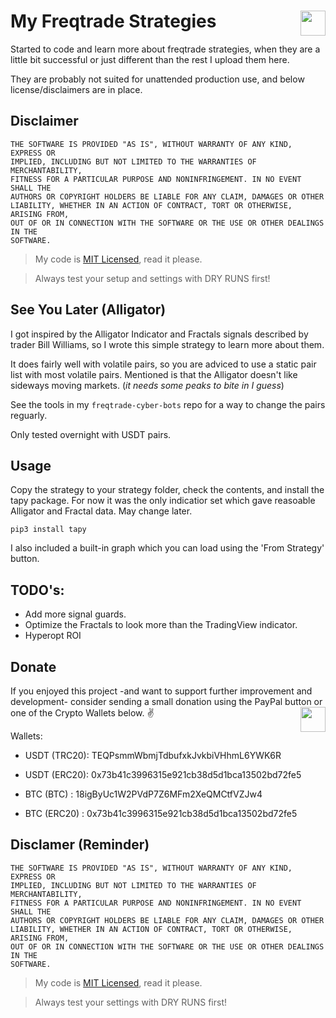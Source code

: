 # My Freqtrade Strategies <a href="https://github.com/cyberjunky/freqtrade-cyber-bots/blob/main/README.md#donate"><img src="https://img.shields.io/badge/Donate-PayPal-green.svg" height="40" align="right"></a> 


Started to code and learn more about freqtrade strategies, when they are a little bit successful or just different than the rest I upload them here. 

They are probably not suited for unattended production use, and below license/disclaimers are in place.

## Disclaimer
```
THE SOFTWARE IS PROVIDED "AS IS", WITHOUT WARRANTY OF ANY KIND, EXPRESS OR
IMPLIED, INCLUDING BUT NOT LIMITED TO THE WARRANTIES OF MERCHANTABILITY,
FITNESS FOR A PARTICULAR PURPOSE AND NONINFRINGEMENT. IN NO EVENT SHALL THE
AUTHORS OR COPYRIGHT HOLDERS BE LIABLE FOR ANY CLAIM, DAMAGES OR OTHER
LIABILITY, WHETHER IN AN ACTION OF CONTRACT, TORT OR OTHERWISE, ARISING FROM,
OUT OF OR IN CONNECTION WITH THE SOFTWARE OR THE USE OR OTHER DEALINGS IN THE
SOFTWARE.
```
> My code is [MIT Licensed](LICENSE), read it please.

> Always test your setup and settings with DRY RUNS first!
 
## See You Later (Alligator)

I got inspired by the Alligator Indicator and Fractals signals described by trader Bill Williams, so I wrote this simple strategy to learn more about them. 

It does fairly well with volatile pairs, so you are adviced to use a static pair list with most volatile pairs. 
Mentioned is that the Alligator doesn't like sideways moving markets. (*it needs some peaks to bite in I guess*) 

See the tools in my `freqtrade-cyber-bots` repo for a way to change the pairs reguarly.

Only tested overnight with USDT pairs. 

## Usage

Copy the strategy to your strategy folder, check the contents, and install the tapy package.
For now it was the only indicatior set which gave reasoable Alligator and Fractal data.
May change later.

```
pip3 install tapy
```

I also included a built-in graph which you can load using the 'From Strategy' button.

## TODO's:
- Add more signal guards.
- Optimize the Fractals to look more than the TradingView indicator.
- Hyperopt ROI


## Donate
If you enjoyed this project -and want to support further improvement and development- consider sending a small donation using the PayPal button or one of the Crypto Wallets below. :v:
<a href="https://www.paypal.me/cyberjunkynl/"><img src="https://img.shields.io/badge/Donate-PayPal-green.svg" height="40" align="right"></a>  

Wallets:

- USDT (TRC20): TEQPsmmWbmjTdbufxkJvkbiVHhmL6YWK6R
- USDT (ERC20): 0x73b41c3996315e921cb38d5d1bca13502bd72fe5

- BTC (BTC)   : 18igByUc1W2PVdP7Z6MFm2XeQMCtfVZJw4
- BTC (ERC20) : 0x73b41c3996315e921cb38d5d1bca13502bd72fe5


## Disclamer (Reminder)
```
THE SOFTWARE IS PROVIDED "AS IS", WITHOUT WARRANTY OF ANY KIND, EXPRESS OR
IMPLIED, INCLUDING BUT NOT LIMITED TO THE WARRANTIES OF MERCHANTABILITY,
FITNESS FOR A PARTICULAR PURPOSE AND NONINFRINGEMENT. IN NO EVENT SHALL THE
AUTHORS OR COPYRIGHT HOLDERS BE LIABLE FOR ANY CLAIM, DAMAGES OR OTHER
LIABILITY, WHETHER IN AN ACTION OF CONTRACT, TORT OR OTHERWISE, ARISING FROM,
OUT OF OR IN CONNECTION WITH THE SOFTWARE OR THE USE OR OTHER DEALINGS IN THE
SOFTWARE.
```
> My code is [MIT Licensed](LICENSE), read it please.

> Always test your settings with DRY RUNS first!
